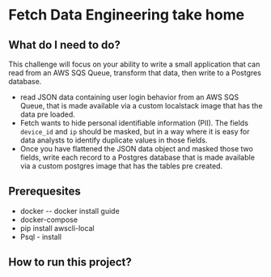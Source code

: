# Fetch Data Engineering take home


## What do I need to do?
This challenge will focus on your ability to write a small application that can read from an AWS SQS Queue, transform that data, then write to a Postgres database.
- read JSON data containing user login behavior from an AWS SQS Queue, that is made
available via a custom localstack image that has the data pre loaded.
- Fetch wants to hide personal identifiable information (PII). The fields `device_id` and `ip`
should be masked, but in a way where it is easy for data analysts to identify duplicate
values in those fields.
- Once you have flattened the JSON data object and masked those two fields, write each
record to a Postgres database that is made available via a custom postgres image that has the tables pre created.


## Prerequesites 
- docker -- docker install guide
- docker-compose
- pip install awscli-local
- Psql - install


## How to run this project?


